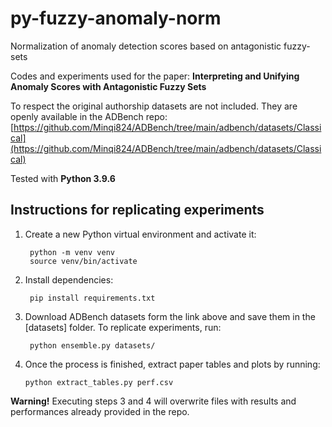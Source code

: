 # py-fuzzy-anomaly-norm
Normalization of anomaly detection scores based on antagonistic fuzzy-sets

Codes and experiments used for the paper:
**Interpreting and Unifying Anomaly Scores with Antagonistic Fuzzy Sets**

To respect the original authorship datasets are not included. They are openly available in the ADBench repo:
[https://github.com/Minqi824/ADBench/tree/main/adbench/datasets/Classical](https://github.com/Minqi824/ADBench/tree/main/adbench/datasets/Classical)

Tested with **Python 3.9.6**

## Instructions for replicating experiments

1. Create a new Python virtual environment and activate it:

        python -m venv venv
        source venv/bin/activate
   
2. Install dependencies:

        pip install requirements.txt
   
3. Download ADBench datasets form the link above and save them in the [datasets] folder. To replicate experiments, run: 

        python ensemble.py datasets/

4. Once the process is finished, extract paper tables and plots by running:

       python extract_tables.py perf.csv
   
**Warning!** Executing steps 3 and 4 will overwrite files with results and performances already provided in the repo. 
